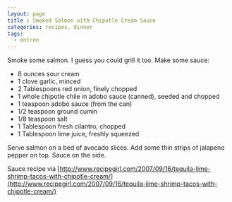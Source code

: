 ```yaml
---
layout: page
title : Smoked Salmon with Chipotle Cream Sauce
categories: recipes, dinner
tags:
  - entree
---
```


Smoke some salmon. I guess you could grill it too. Make some sauce:

* 8 ounces sour cream
* 1 clove garlic, minced
* 2 Tablespoons red onion, finely chopped
* 1 whole chipotle chile in adobo sauce (canned), seeded and chopped
* 1 teaspoon adobo sauce (from the can)
* 1/2 teaspoon ground cumin
* 1/8 teaspoon salt
* 1 Tablespoon fresh cilantro, chopped
* 1 Tablespoon lime juice, freshly squeezed

Serve salmon on a bed of avocado slices. Add some thin strips of jalapeno pepper on top. Sauce on the side.

Sauce recipe via [http://www.recipegirl.com/2007/09/16/tequila-lime-shrimp-tacos-with-chipotle-cream/](http://www.recipegirl.com/2007/09/16/tequila-lime-shrimp-tacos-with-chipotle-cream/)
